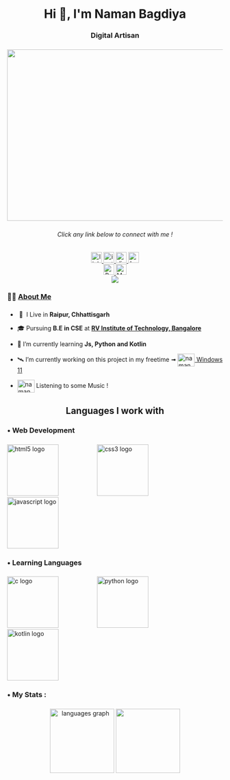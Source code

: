 <h1 align="center">Hi 👋, I'm Naman Bagdiya</h1>
<h3 align="center">Digital Artisan</h3>

###

<div align="center">
<img src="https://www.animationliberty.com/uploads/social_media_page/sm-video.gif" width="700" height="400" />
</div>

###

<div align="center">
<h6>Click any link below to connect with me !</h6>
  <a href="https://www.linkedin.com/in/namanbagdiya/" target="_blank">
    <img src="https://img.shields.io/static/v1?message=LinkedIn&logo=linkedin&label=&color=0077B5&logoColor=white&labelColor=&style=for-the-badge" height="25" alt="linkedin logo"  />
  </a>
  <a href="https://instagram.com/namaan_b" target="_blank">
    <img src="https://img.shields.io/static/v1?message=Instagram&logo=instagram&label=&color=E4405F&logoColor=white&labelColor=&style=for-the-badge" height="25" alt="instagram logo"  />
  </a>
  <a href="https://discordapp.com/users/932995196101201951" target="_blank">
    <img src="https://img.shields.io/static/v1?message=Discord&logo=discord&label=&color=7289DA&logoColor=white&labelColor=&style=for-the-badge" height="25" alt="discord logo"  />
  </a>
  <a href="https://www.hackerrank.com/namanbagdiya" target="_blank">
    <img src="https://img.shields.io/static/v1?message=HackerRank&logo=hackerrank&label=&color=2EC866&logoColor=white&labelColor=&style=for-the-badge" height="25" alt="hackerrank logo"  />
  </a>
</div>
<div align="center">
    <a href="https://www.namanbagdiya.co/" target="_blank">
    <img src="https://img.shields.io/badge/portfolio-logo?style=for-the-badge&logo=authy&logoColor=white&color=%230f3c4c" height="25" alt="Portfolio logo"  />
    </a>
 <a href="https://monkeytype.com/profile/NamanOG">
   <img src="https://img.shields.io/badge/Monkeytype-E2B714?logo=monkeytype&logoColor=fff&style=for-the-badge" height="25" alt="My Monkeytype profile" />
 </a>
</div>
<div align="center">
<img src="https://komarev.com/ghpvc/?username=NamanOG">
</div>

###

<h3 align="left">👩‍💻 <ins>About Me</ins></h3>

###

- 󠀠 📍 󠀠 󠀠I Live in __Raipur, Chhattisgarh__

- 🎓 Pursuing __B.E in CSE__ at <ins>__RV Institute of Technology, Bangalore__</ins>

- 🔭 I’m currently learning **Js, Python and Kotlin**

- 🛰️ I’m currently working on this project in my freetime ➟ <a href="https://namanog.github.io/Win11/" target="blank"><img align="center" src="https://upload.wikimedia.org/wikipedia/commons/thumb/8/87/Windows_logo_-_2021.svg/800px-Windows_logo_-_2021.svg.png" alt="namanogmusic" height="30" width="40" /> Windows 11</a>

- <a href="https://music.apple.com/profile/NamanOG" target="blank"><img align="center" src="https://upload.wikimedia.org/wikipedia/commons/5/5f/Apple_Music_icon.svg" alt="namanogmusic" height="30" width="40" /></a>    Listening to some Music !

</p>

###

<h2 align="center">Languages I work with</h2>

###

<h3 align="left">• Web Development</h3>

###

<div align="left">
  <img src="https://cdn.jsdelivr.net/gh/devicons/devicon/icons/html5/html5-plain.svg" height="120" alt="html5 logo"  />
  <img width="82" />
  <img src="https://cdn.jsdelivr.net/gh/devicons/devicon/icons/css3/css3-plain.svg" height="120" alt="css3 logo"  />
  <img width="82" />
  <img src="https://cdn.jsdelivr.net/gh/devicons/devicon/icons/javascript/javascript-plain.svg" height="120" alt="javascript logo"  />
</div>

###

<h3 align="left">• Learning Languages</h3>

###

<div align="left">
  <img src="https://cdn.jsdelivr.net/gh/devicons/devicon/icons/cplusplus/cplusplus-original.svg" height="120" alt="c logo"  />
  <img width="82" />
  <img src="https://cdn.jsdelivr.net/gh/devicons/devicon/icons/python/python-original.svg" height="120" alt="python logo"  />
  <img width="82" />
  <img src="https://cdn.jsdelivr.net/gh/devicons/devicon/icons/kotlin/kotlin-original.svg" height="120" alt="kotlin logo"  />
</div>

###

<h3 align="left">• My Stats :</h3>

###

<div align="center">
  <img src="https://github-readme-stats.vercel.app/api/top-langs?username=NamanOG&locale=en&hide_title=false&layout=compact&card_width=320&langs_count=5&theme=dracula&hide_border=false&order=2" height="150" alt="languages graph"  />
  <img src="https://github-readme-stats.vercel.app/api?username=NamanOG&show_icons=true&theme=radical" height="150" />
</div>
